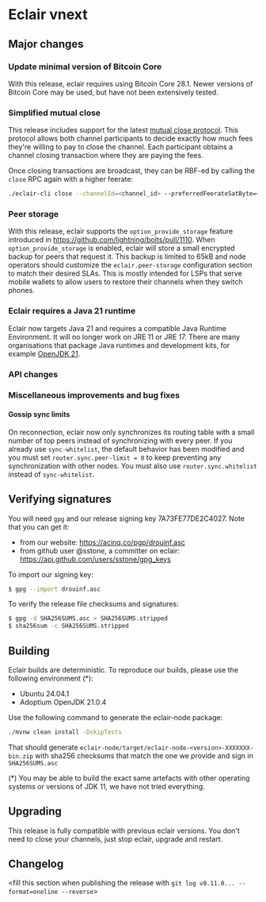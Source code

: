 # Eclair vnext

<insert here a high-level description of the release>

## Major changes

### Update minimal version of Bitcoin Core

With this release, eclair requires using Bitcoin Core 28.1.
Newer versions of Bitcoin Core may be used, but have not been extensively tested.

### Simplified mutual close

This release includes support for the latest [mutual close protocol](https://github.com/lightning/bolts/pull/1205).
This protocol allows both channel participants to decide exactly how much fees they're willing to pay to close the channel.
Each participant obtains a channel closing transaction where they are paying the fees.

Once closing transactions are broadcast, they can be RBF-ed by calling the `close` RPC again with a higher feerate:

```sh
./eclair-cli close --channelId=<channel_id> --preferredFeerateSatByte=<rbf_feerate>
```

### Peer storage

With this release, eclair supports the `option_provide_storage` feature introduced in <https://github.com/lightning/bolts/pull/1110>.
When `option_provide_storage` is enabled, eclair will store a small encrypted backup for peers that request it.
This backup is limited to 65kB and node operators should customize the `eclair.peer-storage` configuration section to match their desired SLAs.
This is mostly intended for LSPs that serve mobile wallets to allow users to restore their channels when they switch phones.

### Eclair requires a  Java 21 runtime

Eclair now targets Java 21 and requires a compatible Java Runtime Environment. It will no longer work on JRE 11 or JRE 17.
There are many organisations that package Java runtimes and development kits, for example [OpenJDK 21](https://adoptium.net/temurin/releases/?package=jdk&version=21).

### API changes

<insert changes>

### Miscellaneous improvements and bug fixes

#### Gossip sync limits

On reconnection, eclair now only synchronizes its routing table with a small number of top peers instead of synchronizing with every peer.
If you already use `sync-whitelist`, the default behavior has been modified and you must set `router.sync.peer-limit = 0` to keep preventing any synchronization with other nodes.
You must also use `router.sync.whitelist` instead of `sync-whitelist`.

## Verifying signatures

You will need `gpg` and our release signing key 7A73FE77DE2C4027. Note that you can get it:

- from our website: https://acinq.co/pgp/drouinf.asc
- from github user @sstone, a committer on eclair: https://api.github.com/users/sstone/gpg_keys

To import our signing key:

```sh
$ gpg --import drouinf.asc
```

To verify the release file checksums and signatures:

```sh
$ gpg -d SHA256SUMS.asc > SHA256SUMS.stripped
$ sha256sum -c SHA256SUMS.stripped
```

## Building

Eclair builds are deterministic. To reproduce our builds, please use the following environment (*):

- Ubuntu 24.04.1
- Adoptium OpenJDK 21.0.4

Use the following command to generate the eclair-node package:

```sh
./mvnw clean install -DskipTests
```

That should generate `eclair-node/target/eclair-node-<version>-XXXXXXX-bin.zip` with sha256 checksums that match the one we provide and sign in `SHA256SUMS.asc`

(*) You may be able to build the exact same artefacts with other operating systems or versions of JDK 11, we have not tried everything.

## Upgrading

This release is fully compatible with previous eclair versions. You don't need to close your channels, just stop eclair, upgrade and restart.

## Changelog

<fill this section when publishing the release with `git log v0.11.0... --format=oneline --reverse`>
